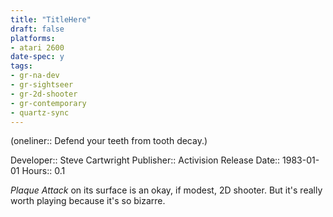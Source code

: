 ```yaml
---
title: "TitleHere"
draft: false
platforms:
- atari 2600
date-spec: y
tags:
- gr-na-dev
- gr-sightseer 
- gr-2d-shooter
- gr-contemporary
- quartz-sync
---
```


(oneliner:: Defend your teeth from tooth decay.)

Developer:: Steve Cartwright
Publisher:: Activision
Release Date:: 1983-01-01
Hours:: 0.1

*Plaque Attack* on its surface is an okay, if modest, 2D shooter. But it's really worth playing because it's so bizarre.